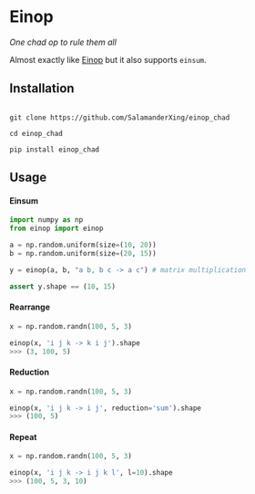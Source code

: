 # Einop

_One chad op to rule them all_


Almost exactly like [Einop](https://github.com/cgarciae/einop) but it also supports `einsum`.


## Installation
```

git clone https://github.com/SalamanderXing/einop_chad

cd einop_chad

pip install einop_chad
```

## Usage

#### Einsum

```python
import numpy as np
from einop import einop

a = np.random.uniform(size=(10, 20))
b = np.random.uniform(size=(20, 15))

y = einop(a, b, "a b, b c -> a c") # matrix multiplication

assert y.shape == (10, 15)
```

#### Rearrange
```python
x = np.random.randn(100, 5, 3)

einop(x, 'i j k -> k i j').shape
>>> (3, 100, 5)
```

#### Reduction
```python
x = np.random.randn(100, 5, 3)

einop(x, 'i j k -> i j', reduction='sum').shape
>>> (100, 5)
```

#### Repeat
```python
x = np.random.randn(100, 5, 3)

einop(x, 'i j k -> i j k l', l=10).shape
>>> (100, 5, 3, 10)
```

